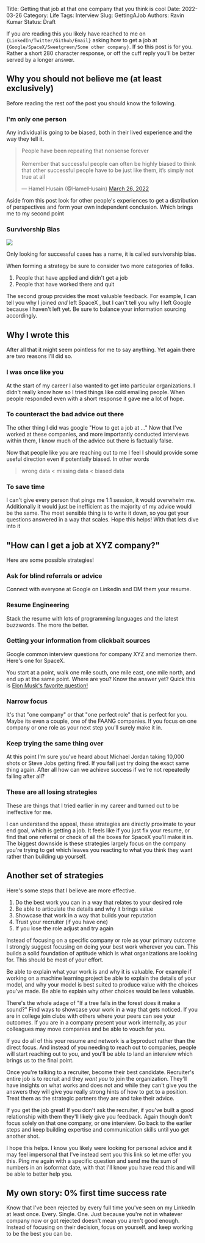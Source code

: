 Title: Getting that job at that one company that you think is cool
Date: 2022-03-26
Category: Life
Tags: Interview
Slug: GettingAJob
Authors: Ravin Kumar
Status: Draft

If you are reading this you likely have reached to me on `{LinkedIn/Twitter/Github/Email}`
asking how to get a job at `{Google/SpaceX/Sweetgreen/Some other company}`.
If so this post is for you. 
Rather a short 280 character response,
or off the cuff reply you'll be better served by a longer answer.

## Why you should not believe me (at least exclusively)
Before reading the rest oof the post you should know the following.

### I'm only one person
Any individual is going to be biased, both in their lived experience and the way they tell it.

<div style="justify-content: center;">
<blockquote class="twitter-tweet" data-conversation="none" data-lang="en" data-theme="light"><p lang="en" dir="ltr">People have been repeating that nonsense forever <br><br>Remember that successful people can often be highly biased to think that other successful people have to be just like them, it’s simply not true at all</p>&mdash; Hamel Husain (@HamelHusain) <a href="https://twitter.com/HamelHusain/status/1507757669867667456?ref_src=twsrc%5Etfw">March 26, 2022</a></blockquote> <script async src="https://platform.twitter.com/widgets.js" charset="utf-8"></script> 
 </div>

Aside from this post look for other people's experiences 
to get a distribution of perspectives and form your own independent conclusion.
Which brings me to my second point


### Survivorship Bias
<img src="{static}/images/GettingAJob/SurvivorshipBias.png"/>

Only looking for successful cases has a name, it is called survivorship bias.

When forming a strategy be sure to consider two more categories of folks.

1. People that have applied and didn't get a job  
2. People that have worked there and quit  

The second group provides the most valuable feedback. For example,
I can tell you why I joined *and* left SpaceX , but I can't
tell you why I left Google because I haven't left yet. 
Be sure to balance your information sourcing accordingly.

## Why I wrote this 
After all that it might seem pointless for me to say anything. Yet again there 
are two reasons I'll did so.

### I was once like you
At the start of my career I also wanted to get into particular organizations.
I didn't really know how so I tried things like cold emailing people.
When people responded even with a short response it gave me a lot of hope.

### To counteract the bad advice out there
The other thing I did was google "How to get a job at ..."
Now that I've worked at these companies, and more importantly
conducted interviews within them, 
I know much of the advice out there is factually false. 

Now that people like you are reaching out to me
I feel I should provide some useful direction
even if potentially biased. In other words

> wrong data < missing data < biased data

### To save time
I can't give every person that pings me 1:1 session,
it would overwhelm me. 
Additionally it would just be inefficient as the majority of my advice would be the same.
The most sensible thing is to write it down,
so you get your questions answered in a way that scales.
Hope this helps! With that lets dive into it

##  "How can I get a job at XYZ company?"
Here are some possible strategies!

### Ask for blind referrals or advice
Connect with everyone at Google on Linkedin and DM them your resume.

### Resume Engineering
Stack the resume with lots of programming languages and the latest buzzwords.
The more the better.

### Getting your information from clickbait sources
Google common interview questions for company XYZ and memorize them. 
Here's one for SpaceX.

You start at a point, walk one mile south, one mile east, one mile north, and end up at the same
point. Where are you?  Know the answer yet? Quick this is [Elon Musk's favorite question!](https://www.topinterview.com/interview-advice/how-to-answer-Elon-Musks-favorite-interview-question)

### Narrow focus
It's that "one company" or that "one perfect role" that is perfect for you.
Maybe its even a couple, one of the FAANG companies.
If you focus on one company or one role as your next step you'll surely make it in.

### Keep trying the same thing over
At this point I'm sure you've heard about Michael Jordan taking 10,000 shots
or Steve Jobs getting fired. 
If you fail just try doing the exact same thing again.
After all how can we achieve success if we're not repeatedly failing after all?

### These are all losing strategies
These are things that I tried earlier in my career and turned out to be ineffective for me.

I can understand the appeal, these strategies are
directly proximate to your end goal, which is getting a job. 
It feels like if you just fix your resume, or find that one referral
or check of all the boxes for SpaceX you'll make it in. 
The biggest downside is these strategies largely focus
on the company you're trying to get which leaves
you reacting to what you think they want rather
than building up yourself.

## Another set of strategies
Here's some steps that I believe are more effective.

1. Do the best work you can in a way that relates to your desired role
2. Be able to articulate the details and why it brings value
3. Showcase that work in a way that builds your reputation
4. Trust your recruiter (if you have one)
5. If you lose the role adjust and try again

Instead of focusing on a specific company or role as your
primary outcome I strongly suggest focusing on doing
your best work wherever you can. This builds a solid foundation
of aptitude which is what organizations are looking for. 
This should be most of your effort.

Be able to explain what your work is and why it is valuable.
For example if working on a machine learning project be able to explain
the details of your model, and why your model is best suited to
produce value with the choices you've made. Be able to explain
why other choices would be less valuable. 

There's the whole adage of "If a tree falls in the forest does it 
make a sound?" Find ways to showcase your work in a way that
gets noticed. If you are in college join clubs with others
where your peers can see your outcomes. 
If you are in a company present your work internally, as your
colleagues may move companies and be able to vouch for you. 

If you do all of this your resume and network is a byproduct 
rather than the direct focus. 
And instead of you needing to reach out to companies, 
people will start reaching out to you, and you'll be able to land an interview
which brings us to the final point.

Once you're talking to a recruiter, become their best candidate.
Recruiter's entire job is to recruit and they *want you* to join the organization.
They'll have insights on what works and does not 
and while they can't give you the answers they will give you
really strong hints of how to get to a position.
Treat them as the strategic partners they are and take their advice.

If you get the job great! If you don't ask the recruiter,
if you've built a good relationship with them they'll likely
give you feedback. Again though don't focus solely on that
one company, or one interview. Go back to the earlier
steps and keep building expertise and communication skills
until yuo get another shot.

I hope this helps. I know you likely were looking for personal advice
and it may feel impersonal that I've instead sent you this link
so let me offer you this. Ping me again with a specific question and
send me the sum of numbers in an isoformat date, with that 
I'll know you have read this and will be able to better help you.

## My own story: 0% first time success rate
Know that I've been rejected by every full time you've seen
on my LinkedIn at least once. Every. Single. One.
Just because you're not in whatever company now or got rejected
doesn't mean you aren't good enough. 
Instead of focusing on their decision, focus on yourself.
and keep working to be the best you can be.